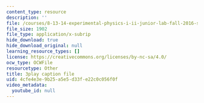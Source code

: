 ```yaml
---
content_type: resource
description: ''
file: /courses/8-13-14-experimental-physics-i-ii-junior-lab-fall-2016-spring-2017/4cfe4e3e9b25a5e5d33fe22c0c056f0f_lpclkNdPQP0.srt
file_size: 1902
file_type: application/x-subrip
hide_download: true
hide_download_original: null
learning_resource_types: []
license: https://creativecommons.org/licenses/by-nc-sa/4.0/
ocw_type: OCWFile
resourcetype: Other
title: 3play caption file
uid: 4cfe4e3e-9b25-a5e5-d33f-e22c0c056f0f
video_metadata:
  youtube_id: null
---
```

